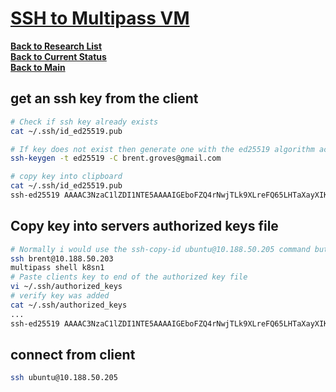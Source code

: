 # **[SSH to Multipass VM](https://dev.to/arc42/enable-ssh-access-to-multipass-vms-36p7)**

**[Back to Research List](../../../research_list.md)**\
**[Back to Current Status](../../../../development/status/weekly/current_status.md)**\
**[Back to Main](../../../../README.md)**

## get an ssh key from the client

```bash
# Check if ssh key already exists
cat ~/.ssh/id_ed25519.pub

# If key does not exist then generate one with the ed25519 algorithm accept defaults with no passcode
ssh-keygen -t ed25519 -C brent.groves@gmail.com 

# copy key into clipboard
cat ~/.ssh/id_ed25519.pub
ssh-ed25519 AAAAC3NzaC1lZDI1NTE5AAAAIGEboFZQ4rNwjTLk9XLreFQ65LHTaXayXIKR7Yg1pd42 brent.groves@gmail.com
```

## Copy key into servers authorized keys file

```bash
# Normally i would use the ssh-copy-id ubuntu@10.188.50.205 command but can't get that to work
ssh brent@10.188.50.203
multipass shell k8sn1
# Paste clients key to end of the authorized key file
vi ~/.ssh/authorized_keys
# verify key was added
cat ~/.ssh/authorized_keys 
...
ssh-ed25519 AAAAC3NzaC1lZDI1NTE5AAAAIGEboFZQ4rNwjTLk9XLreFQ65LHTaXayXIKR7Yg1pd42 brent.groves@gmail.com

```

## connect from client

```bash
ssh ubuntu@10.188.50.205
```
